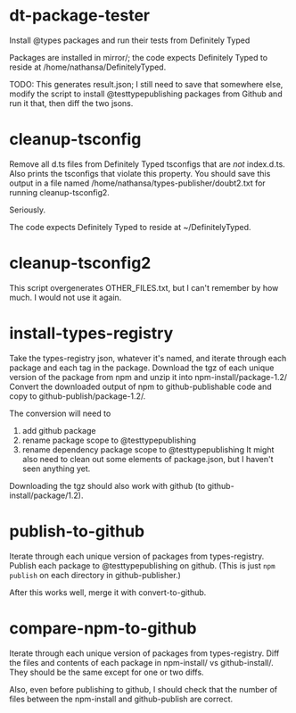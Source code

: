 # dt-package-tester
Install @types packages and run their tests from Definitely Typed

Packages are installed in mirror/; the code expects Definitely Typed to reside at /home/nathansa/DefinitelyTyped.

TODO: This generates result.json; I still need to save that somewhere else, modify the script to install @testtypepublishing packages from Github and run it that, then diff the two jsons.

# cleanup-tsconfig

Remove all d.ts files from Definitely Typed tsconfigs that are *not* index.d.ts.
Also prints the tsconfigs that violate this property.
You should save this output in a file named /home/nathansa/types-publisher/doubt2.txt for running cleanup-tsconfig2.

Seriously.

The code expects Definitely Typed to reside at ~/DefinitelyTyped.

# cleanup-tsconfig2

This script overgenerates OTHER_FILES.txt, but I can't remember by how much.
I would not use it again.

# install-types-registry

Take the types-registry json, whatever it's named, and iterate through each package and each tag in the package.
Download the tgz of each unique version of the package from npm and unzip it into npm-install/package-1.2/
Convert the downloaded output of npm to github-publishable code and copy to github-publish/package-1.2/.

The conversion will need to
1. add github package
2. rename package scope to @testtypepublishing
3. rename dependency package scope to @testtypepublishing
It might also need to clean out some elements of package.json, but I haven't seen anything yet.

Downloading the tgz should also work with github (to github-install/package/1.2).

# publish-to-github

Iterate through each unique version of packages from types-registry.
Publish each package to @testtypepublishing on github.
(This is just `npm publish` on each directory in github-publisher.)

After this works well, merge it with convert-to-github.

# compare-npm-to-github

Iterate through each unique version of packages from types-registry.
Diff the files and contents of each package in npm-install/ vs github-install/.
They should be the same except for one or two diffs.

Also, even before publishing to github, I should check that the number of files between the npm-install and github-publish are correct.
